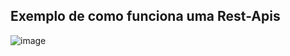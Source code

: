 <h2> Exemplo de como funciona uma Rest-Apis</h2>

![image](https://github.com/sidarkelse/Rest-Api-.NetCore/assets/48395891/72853482-bc45-422a-86bc-022dc6b38bfc)
